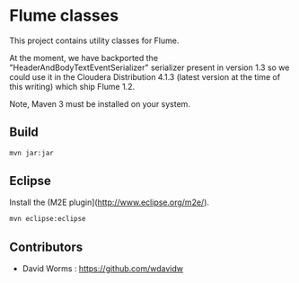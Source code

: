 
Flume classes
=============

This project contains utility classes for Flume.

At the moment, we have backported the "HeaderAndBodyTextEventSerializer" serializer present in version 1.3 so we could use it in the Cloudera Distribution 4.1.3 (latest version at the time of this writing) which ship Flume 1.2.

Note, Maven 3 must be installed on your system.

Build
-----

```bash
mvn jar:jar
```

Eclipse
-------

Install the (M2E plugin](http://www.eclipse.org/m2e/).

```bash
mvn eclipse:eclipse
```

Contributors
------------

*	David Worms : <https://github.com/wdavidw>

